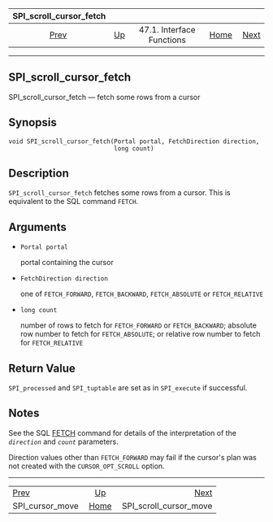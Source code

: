 <!--?xml version="1.0" encoding="UTF-8" standalone="no"?-->

|              SPI\_scroll\_cursor\_fetch             |                                                      |                           |                                                       |                                                                   |
| :-------------------------------------------------: | :--------------------------------------------------- | :-----------------------: | ----------------------------------------------------: | ----------------------------------------------------------------: |
| [Prev](spi-spi-cursor-move.html "SPI_cursor_move")  | [Up](spi-interface.html "47.1. Interface Functions") | 47.1. Interface Functions | [Home](index.html "PostgreSQL 17devel Documentation") |  [Next](spi-spi-scroll-cursor-move.html "SPI_scroll_cursor_move") |

***

[]()

## SPI\_scroll\_cursor\_fetch

SPI\_scroll\_cursor\_fetch — fetch some rows from a cursor

## Synopsis

    void SPI_scroll_cursor_fetch(Portal portal, FetchDirection direction,
                                 long count)

## Description

`SPI_scroll_cursor_fetch` fetches some rows from a cursor. This is equivalent to the SQL command `FETCH`.

## Arguments

*   `Portal portal`

    portal containing the cursor

*   `FetchDirection direction`

    one of `FETCH_FORWARD`, `FETCH_BACKWARD`, `FETCH_ABSOLUTE` or `FETCH_RELATIVE`

*   `long count`

    number of rows to fetch for `FETCH_FORWARD` or `FETCH_BACKWARD`; absolute row number to fetch for `FETCH_ABSOLUTE`; or relative row number to fetch for `FETCH_RELATIVE`

## Return Value

`SPI_processed` and `SPI_tuptable` are set as in `SPI_execute` if successful.

## Notes

See the SQL [FETCH](sql-fetch.html "FETCH") command for details of the interpretation of the *`direction`* and *`count`* parameters.

Direction values other than `FETCH_FORWARD` may fail if the cursor's plan was not created with the `CURSOR_OPT_SCROLL` option.

***

|                                                     |                                                       |                                                                   |
| :-------------------------------------------------- | :---------------------------------------------------: | ----------------------------------------------------------------: |
| [Prev](spi-spi-cursor-move.html "SPI_cursor_move")  |  [Up](spi-interface.html "47.1. Interface Functions") |  [Next](spi-spi-scroll-cursor-move.html "SPI_scroll_cursor_move") |
| SPI\_cursor\_move                                   | [Home](index.html "PostgreSQL 17devel Documentation") |                                         SPI\_scroll\_cursor\_move |
